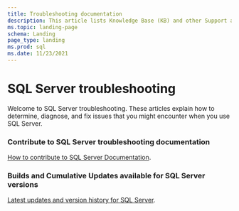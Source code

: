 ```yaml
---
title: Troubleshooting documentation
description: This article lists Knowledge Base (KB) and other Support articles for SQL Server.
ms.topic: landing-page
schema: Landing
page_type: landing
ms.prod: sql
ms.date: 11/23/2021
---
```

# SQL Server troubleshooting

Welcome to SQL Server troubleshooting. These articles explain how to determine, diagnose, and fix issues that you might encounter when you use SQL Server.

### Contribute to SQL Server troubleshooting documentation

[How to contribute to SQL Server Documentation](/sql/sql-server/sql-server-docs-contribute).

### Builds and Cumulative Updates available for SQL Server versions

[Latest updates and version history for SQL Server](../sql/releases/download-and-install-latest-updates.md).


